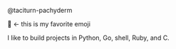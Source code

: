 @taciturn-pachyderm

🤔 &larr; this is my favorite emoji

I like to build projects in Python, Go, shell, Ruby, and C. 

<!---
taciturn-pachyderm/taciturn-pachyderm is a ✨ special ✨ repository because its `README.md` (this file) appears on your GitHub profile.
You can click the Preview link to take a look at your changes.
--->
